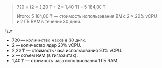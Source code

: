 > 720 × (2 × 2,20 ₸ + 2 × 1,40 ₸) = 5 184,00 ₸
>
> Итого: 5 184,00 ₸ — стоимость использования ВМ с 2 × 20% vCPU и 2 ГБ RAM в течение 30 дней.

Где:
* 720 — количество часов в 30 днях.
* 2 — количество ядер 20% vCPU.
* 2,20 ₸ — стоимость часа использования 20% vCPU.
* 2 — объем RAM (в гигабайтах).
* 1,40 ₸ — стоимость часа использования 1 ГБ RAM.